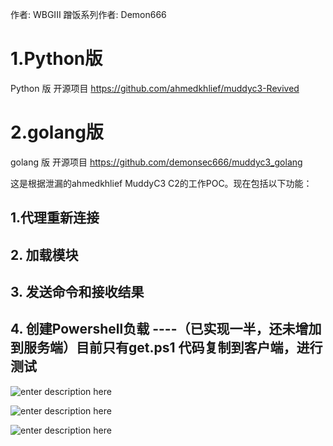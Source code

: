 
作者: WBGIII 
蹭饭系列作者: Demon666

# 1.Python版

Python  版 开源项目 https://github.com/ahmedkhlief/muddyc3-Revived

# 2.golang版

golang 版 开源项目 https://github.com/demonsec666/muddyc3_golang


这是根据泄漏的ahmedkhlief  MuddyC3 C2的工作POC。现在包括以下功能：

## 1.代理重新连接
## 2. 加载模块
## 3. 发送命令和接收结果
## 4. 创建Powershell负载  ----（已实现一半，还未增加到服务端）目前只有get.ps1  代码复制到客户端，进行测试

![enter description here][1]

![enter description here][2]


![enter description here][3]


  [1]: https://demonsec666.oss-cn-qingdao.aliyuncs.com/9311DF125870D1C86BF186D5AA8C532C.jpg 
  [2]: https://demonsec666.oss-cn-qingdao.aliyuncs.com/CA7F0BB98761EF4426EB1D7FA7E223CD.jpg 
  [3]: https://demonsec666.oss-cn-qingdao.aliyuncs.com/2CA777D7D57FFD6C177C9261523B601E.jpg 